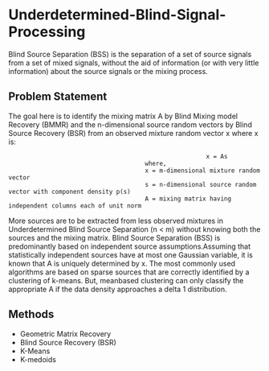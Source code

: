 # Underdetermined-Blind-Signal-Processing
Blind Source Separation (BSS) is the separation of a set of source signals from a set of mixed signals, without the aid of information (or with very little information) about the
source signals or the mixing process. 

## Problem Statement 
The goal here is to identify the mixing matrix A by Blind Mixing model Recovery (BMMR) and the n-dimensional source random vectors by Blind Source Recovery (BSR) from an observed mixture random vector x where x is:
<p align="center">

  
                                                           x = As
                                          where,
                                          x = m-dimensional mixture random vector
                                          s = n-dimensional source random vector with component density p(s)
                                          A = mixing matrix having independent columns each of unit norm
</p>
More sources are to be extracted from less observed mixtures in Underdetermined Blind Source Separation (n < m) without knowing both the sources and the mixing matrix. Blind Source Separation (BSS) is predominantly based on independent source assumptions.Assuming that statistically independent sources have at most one Gaussian variable,
it is known that A is uniquely determined by x. The most commonly used algorithms are based on sparse sources that are correctly identified by a clustering of k-means. But, meanbased clustering can only classify the appropriate A if the data density approaches a delta 1 distribution.

## Methods 
- Geometric Matrix Recovery
- Blind Source Recovery (BSR)
- K-Means
- K-medoids
